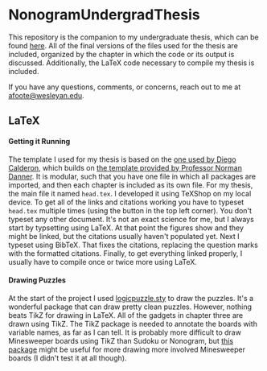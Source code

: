 # NonogramUndergradThesis

This repository is the companion to my undergraduate thesis, which can be found [here](https://digitalcollections.wesleyan.edu/islandora/complexity-and-threshold-behavior-playing-nonogram-puzzles). All of the final versions of the files used for the thesis are included, organized by the chapter in which the code or its output is discussed. Additionally, the LaTeX code necessary to compile my thesis is included. 

If you have any questions, comments, or concerns, reach out to me at [afoote@wesleyan.edu](mailto:afoote@wesleyan.edu?subject=NonogramUndergradThesisRepo).


## LaTeX

#### Getting it Running
The template I used for my thesis is based on the [one used by Diego Calderon](https://github.com/dcalderon/senior-project-es2), which builds on [the template provided by Professor Norman Danner](https://www.wesleyan.edu/mathcs/cs/lab_resources.html). It is modular, such that you have one file in which all packages are imported, and then each chapter is included as its own file. For my thesis, the main file it named `head.tex`. I developed it using TeXShop on my local device. To get all of the links and citations working you have to typeset `head.tex` multiple times (using the button in the top left corner). You don't typeset any other document. It's not an exact science for me, but I always start by typsetting using LaTeX. At that point the figures show and they might be linked, but the citations usually haven't populated yet. Next I typeset using BibTeX. That fixes the citations, replacing the question marks with the formatted citations. Finally, to get everything linked properly, I usually have to compile once or twice more using LaTeX. 

#### Drawing Puzzles
At the start of the project I used [logicpuzzle.sty](https://ctan.math.utah.edu/ctan/tex-archive/graphics/pgf/contrib/logicpuzzle/logicpuzzle.pdf) to draw the puzzles. It's a wonderful package that can draw pretty clean puzzles. However, nothing beats TikZ for drawing in LaTeX. All of the gadgets in chapter three are drawn using TikZ. The TikZ package is needed to annotate the boards with variable names, as far as I can tell. It is probably more difficult to draw Minesweeper boards using TikZ than Sudoku or Nonogram, but [this package](https://github.com/T0nyX1ang/tikz-minesweeper) might be useful for more drawing more involved Minesweeper boards (I didn't test it at all though).
